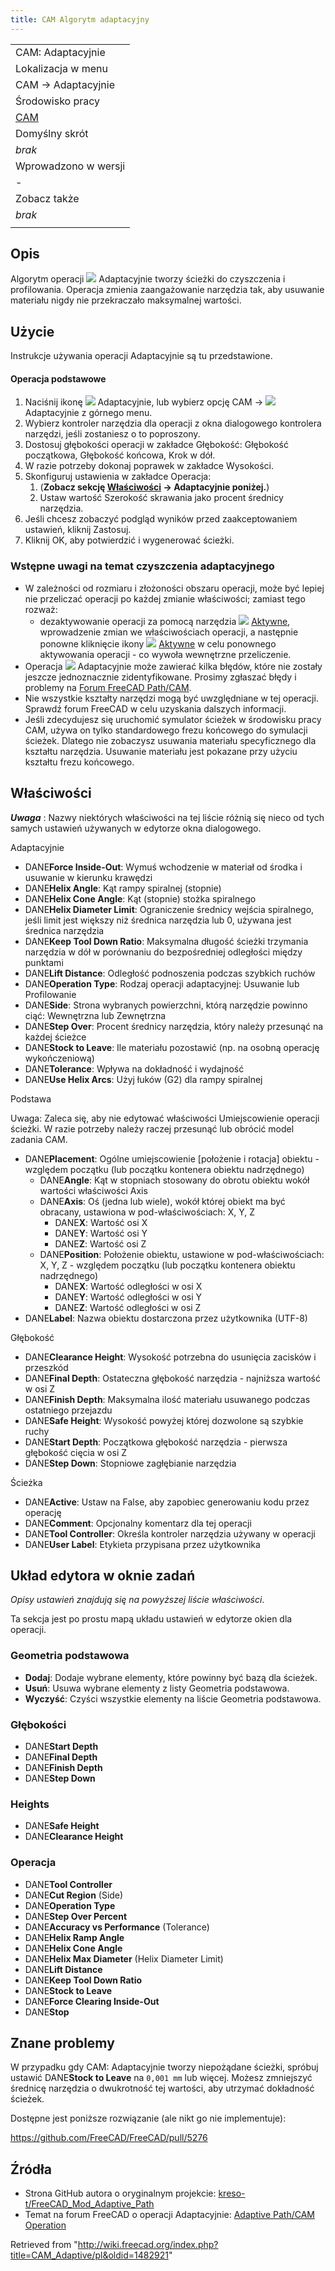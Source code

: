 ```yaml
---
title: CAM Algorytm adaptacyjny
---
```

|  |
| --- |
| CAM: Adaptacyjnie |
| Lokalizacja w menu |
| CAM → Adaptacyjnie |
| Środowisko pracy |
| [CAM](/CAM_Workbench/pl "CAM Workbench/pl") |
| Domyślny skrót |
| *brak* |
| Wprowadzono w wersji |
| - |
| Zobacz także |
| *brak* |
|  |

## Opis

Algorytm operacji ![](/images/CAM_Adaptive.svg) Adaptacyjnie tworzy ścieżki do czyszczenia i profilowania. Operacja zmienia zaangażowanie narzędzia tak, aby usuwanie materiału nigdy nie przekraczało maksymalnej wartości.

## Użycie

Instrukcje używania operacji Adaptacyjnie są tu przedstawione.

#### Operacja podstawowe

1. Naciśnij ikonę ![](/images/CAM_Adaptive.svg) Adaptacyjnie, lub wybierz opcję CAM → ![](/images/CAM_Adaptive.svg) Adaptacyjnie z górnego menu.
2. Wybierz kontroler narzędzia dla operacji z okna dialogowego kontrolera narzędzi, jeśli zostaniesz o to poproszony.
3. Dostosuj głębokości operacji w zakładce Głębokość: Głębokość początkowa, Głębokość końcowa, Krok w dół.
4. W razie potrzeby dokonaj poprawek w zakładce Wysokości.
5. Skonfiguruj ustawienia w zakładce Operacja:
   1. (**Zobacz sekcję [Właściwości](#Właściwości) → Adaptacyjnie poniżej.**)
   2. Ustaw wartość Szerokość skrawania jako procent średnicy narzędzia.
6. Jeśli chcesz zobaczyć podgląd wyników przed zaakceptowaniem ustawień, kliknij Zastosuj.
7. Kliknij OK, aby potwierdzić i wygenerować ścieżki.

### Wstępne uwagi na temat czyszczenia adaptacyjnego

* W zależności od rozmiaru i złożoności obszaru operacji, może być lepiej nie przeliczać operacji po każdej zmianie właściwości; zamiast tego rozważ:
  + dezaktywowanie operacji za pomocą narzędzia ![](/images/CAM_OpActiveToggle.svg) [Aktywne](/CAM_OpActiveToggle/pl "CAM OpActiveToggle/pl"), wprowadzenie zmian we właściwościach operacji, a następnie ponowne kliknięcie ikony ![](/images/CAM_OpActiveToggle.svg) [Aktywne](/CAM_OpActiveToggle/pl "CAM OpActiveToggle/pl") w celu ponownego aktywowania operacji - co wywoła wewnętrzne przeliczenie.
* Operacja ![](/images/CAM_Adaptive.svg) Adaptacyjnie może zawierać kilka błędów, które nie zostały jeszcze jednoznacznie zidentyfikowane. Prosimy zgłaszać błędy i problemy na [Forum FreeCAD Path/CAM](https://forum.freecadweb.org/viewforum.php?f=15).
* Nie wszystkie kształty narzędzi mogą być uwzględniane w tej operacji. Sprawdź forum FreeCAD w celu uzyskania dalszych informacji.
* Jeśli zdecydujesz się uruchomić symulator ścieżek w środowisku pracy CAM, używa on tylko standardowego frezu końcowego do symulacji ścieżek. Dlatego nie zobaczysz usuwania materiału specyficznego dla kształtu narzędzia. Usuwanie materiału jest pokazane przy użyciu kształtu frezu końcowego.

## Właściwości

***Uwaga*** : Nazwy niektórych właściwości na tej liście różnią się nieco od tych samych ustawień używanych w edytorze okna dialogowego.

Adaptacyjnie

* DANE**Force Inside-Out**: Wymuś wchodzenie w materiał od środka i usuwanie w kierunku krawędzi
* DANE**Helix Angle**: Kąt rampy spiralnej (stopnie)
* DANE**Helix Cone Angle**: Kąt (stopnie) stożka spiralnego
* DANE**Helix Diameter Limit**: Ograniczenie średnicy wejścia spiralnego, jeśli limit jest większy niż średnica narzędzia lub 0, używana jest średnica narzędzia
* DANE**Keep Tool Down Ratio**: Maksymalna długość ścieżki trzymania narzędzia w dół w porównaniu do bezpośredniej odległości między punktami
* DANE**Lift Distance**: Odległość podnoszenia podczas szybkich ruchów
* DANE**Operation Type**: Rodzaj operacji adaptacyjnej: Usuwanie lub Profilowanie
* DANE**Side**: Strona wybranych powierzchni, którą narzędzie powinno ciąć: Wewnętrzna lub Zewnętrzna
* DANE**Step Over**: Procent średnicy narzędzia, który należy przesunąć na każdej ścieżce
* DANE**Stock to Leave**: Ile materiału pozostawić (np. na osobną operację wykończeniową)
* DANE**Tolerance**: Wpływa na dokładność i wydajność
* DANE**Use Helix Arcs**: Użyj łuków (G2) dla rampy spiralnej

Podstawa

Uwaga: Zaleca się, aby nie edytować właściwości Umiejscowienie operacji ścieżki. W razie potrzeby należy raczej przesunąć lub obrócić model zadania CAM.

* DANE**Placement**: Ogólne umiejscowienie [położenie i rotacja] obiektu - względem początku (lub początku kontenera obiektu nadrzędnego)
  + DANE**Angle**: Kąt w stopniach stosowany do obrotu obiektu wokół wartości właściwości Axis
  + DANE**Axis**: Oś (jedna lub wiele), wokół której obiekt ma być obracany, ustawiona w pod-właściwościach: X, Y, Z
    - DANE**X**: Wartość osi X
    - DANE**Y**: Wartość osi Y
    - DANE**Z**: Wartość osi Z
  + DANE**Position**: Położenie obiektu, ustawione w pod-właściwościach: X, Y, Z - względem początku (lub początku kontenera obiektu nadrzędnego)
    - DANE**X**: Wartość odległości w osi X
    - DANE**Y**: Wartość odległości w osi Y
    - DANE**Z**: Wartość odległości w osi Z
* DANE**Label**: Nazwa obiektu dostarczona przez użytkownika (UTF-8)

Głębokość

* DANE**Clearance Height**: Wysokość potrzebna do usunięcia zacisków i przeszkód
* DANE**Final Depth**: Ostateczna głębokość narzędzia - najniższa wartość w osi Z
* DANE**Finish Depth**: Maksymalna ilość materiału usuwanego podczas ostatniego przejazdu
* DANE**Safe Height**: Wysokość powyżej której dozwolone są szybkie ruchy
* DANE**Start Depth**: Początkowa głębokość narzędzia - pierwsza głębokość cięcia w osi Z
* DANE**Step Down**: Stopniowe zagłębianie narzędzia

Ścieżka

* DANE**Active**: Ustaw na False, aby zapobiec generowaniu kodu przez operację
* DANE**Comment**: Opcjonalny komentarz dla tej operacji
* DANE**Tool Controller**: Określa kontroler narzędzia używany w operacji
* DANE**User Label**: Etykieta przypisana przez użytkownika

## Układ edytora w oknie zadań

*Opisy ustawień znajdują się na powyższej liście właściwości*.

Ta sekcja jest po prostu mapą układu ustawień w edytorze okien dla operacji.

### Geometria podstawowa

* **Dodaj**: Dodaje wybrane elementy, które powinny być bazą dla ścieżek.
* **Usuń**: Usuwa wybrane elementy z listy Geometria podstawowa.
* **Wyczyść**: Czyści wszystkie elementy na liście Geometria podstawowa.

### Głębokości

* DANE**Start Depth**
* DANE**Final Depth**
* DANE**Finish Depth**
* DANE**Step Down**

### Heights

* DANE**Safe Height**
* DANE**Clearance Height**

### Operacja

* DANE**Tool Controller**
* DANE**Cut Region** (Side)
* DANE**Operation Type**
* DANE**Step Over Percent**
* DANE**Accuracy vs Performance** (Tolerance)
* DANE**Helix Ramp Angle**
* DANE**Helix Cone Angle**
* DANE**Helix Max Diameter** (Helix Diameter Limit)
* DANE**Lift Distance**
* DANE**Keep Tool Down Ratio**
* DANE**Stock to Leave**
* DANE**Force Clearing Inside-Out**
* DANE**Stop**

## Znane problemy

W przypadku gdy CAM: Adaptacyjnie tworzy niepożądane ścieżki, spróbuj ustawić DANE**Stock to Leave** na `0,001 mm` lub więcej. Możesz zmniejszyć średnicę narzędzia o dwukrotność tej wartości, aby utrzymać dokładność ścieżek.

Dostępne jest poniższe rozwiązanie (ale nikt go nie implementuje):

<https://github.com/FreeCAD/FreeCAD/pull/5276>

## Źródła

* Strona GitHub autora o oryginalnym projekcie: [kreso-t/FreeCAD\_Mod\_Adaptive\_Path](https://github.com/kreso-t/FreeCAD_Mod_Adaptive_Path)
* Temat na forum FreeCAD o operacji Adaptacyjnie: [Adaptive Path/CAM Operation](https://forum.freecadweb.org/viewtopic.php?f=15&t=30127)

Retrieved from "<http://wiki.freecad.org/index.php?title=CAM_Adaptive/pl&oldid=1482921>"